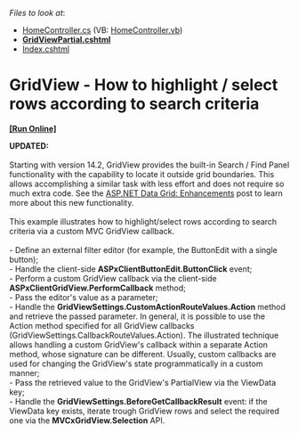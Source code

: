 <!-- default file list -->
*Files to look at*:

* [HomeController.cs](./CS/DXWebApplication1/Controllers/HomeController.cs) (VB: [HomeController.vb](./VB/DXWebApplication1/Controllers/HomeController.vb))
* **[GridViewPartial.cshtml](./CS/DXWebApplication1/Views/Home/GridViewPartial.cshtml)**
* [Index.cshtml](./CS/DXWebApplication1/Views/Home/Index.cshtml)
<!-- default file list end -->
# GridView - How to highlight / select rows according to search criteria
<!-- run online -->
**[[Run Online]](https://codecentral.devexpress.com/t135656/)**
<!-- run online end -->


<strong>UPDATED:<br /></strong><br />Starting with version 14.2, GridView provides the built-in Search / Find Panel functionality with the capability to locate it outside grid boundaries. This allows accomplishing a similar task with less effort and does not require so much extra code. See the <a href="https://community.devexpress.com/blogs/aspnet/archive/2014/11/19/asp-net-data-grid-enhancements-coming-soon-in-v14-2.aspx">ASP.NET Data Grid: Enhancements</a> post to learn more about this new functionality.<br /><br />This example illustrates how to highlight/select rows according to search criteria via a custom MVC GridView callback.<br /><br />- Define an external filter editor (for example, the ButtonEdit with a single button);<br />- Handle the client-side <strong>ASPxClientButtonEdit.ButtonClick</strong> event;<br />- Perform a custom GridView callback via the client-side <strong>ASPxClientGridView.PerformCallback</strong> method;<br />- Pass the editor's value as a parameter;<br />- Handle the <strong>GridViewSettings.CustomActionRouteValues.Action</strong> method and retrieve the passed parameter. In general, it is possible to use the Action method specified for all GridView callbacks (GridViewSettings.CallbackRouteValues.Action). The illustrated technique allows handling a custom GridView's callback within a separate Action method, whose signature can be different. Usually, custom callbacks are used for changing the GridView's state programmatically in a custom manner;<br />- Pass the retrieved value to the GridView's PartialView via the ViewData key;<br />- Handle the <strong>GridViewSettings.BeforeGetCallbackResult</strong> event: if the ViewData key exists, iterate trough GridView rows and select the required one via the <strong>MVCxGridView.Selection</strong> API.

<br/>



